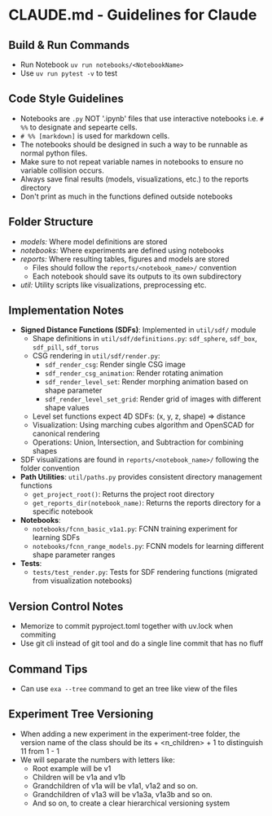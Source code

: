 # CLAUDE.md - Guidelines for Claude

## Build & Run Commands
- Run Notebook `uv run notebooks/<NotebookName>`
- Use `uv run pytest -v` to test

## Code Style Guidelines
- Notebooks are `.py` NOT '.ipynb' files that use interactive notebooks i.e. `# %%` to designate and sepearte cells.
- `# %% [markdown]` is used for markdown cells.
- The notebooks should be designed in such a way to be runnable as normal python files.
- Make sure to not repeat variable names in notebooks to ensure no variable collision occurs.
- Always save final results (models, visualizations, etc.) to the reports directory
- Don't print as much in the functions defined outside notebooks

## Folder Structure
- *models:* Where model definitions are stored
- *notebooks:* Where experiments are defined using notebooks
- *reports:* Where resulting tables, figures and models are stored
  - Files should follow the `reports/<notebook_name>/` convention
  - Each notebook should save its outputs to its own subdirectory
- *util:* Utility scripts like visualizations, preprocessing etc.

## Implementation Notes
- **Signed Distance Functions (SDFs)**: Implemented in `util/sdf/` module
  - Shape definitions in `util/sdf/definitions.py`: `sdf_sphere`, `sdf_box`, `sdf_pill`, `sdf_torus`
  - CSG rendering in `util/sdf/render.py`: 
    - `sdf_render_csg`: Render single CSG image
    - `sdf_render_csg_animation`: Render rotating animation
    - `sdf_render_level_set`: Render morphing animation based on shape parameter
    - `sdf_render_level_set_grid`: Render grid of images with different shape values
  - Level set functions expect 4D SDFs: (x, y, z, shape) => distance
  - Visualization: Using marching cubes algorithm and OpenSCAD for canonical rendering
  - Operations: Union, Intersection, and Subtraction for combining shapes
- SDF visualizations are found in `reports/<notebook_name>/` following the folder convention
- **Path Utilities**: `util/paths.py` provides consistent directory management functions
  - `get_project_root()`: Returns the project root directory
  - `get_reports_dir(notebook_name)`: Returns the reports directory for a specific notebook
- **Notebooks**:
  - `notebooks/fcnn_basic_v1a1.py`: FCNN training experiment for learning SDFs
  - `notebooks/fcnn_range_models.py`: FCNN models for learning different shape parameter ranges
- **Tests**:
  - `tests/test_render.py`: Tests for SDF rendering functions (migrated from visualization notebooks)

## Version Control Notes
- Memorize to commit pyproject.toml together with uv.lock when commiting
- Use git cli instead of git tool and do a single line commit that has no fluff

## Command Tips
- Can use `exa --tree` command to get an tree like view of the files

## Experiment Tree Versioning
- When adding a new experiment in the experiment-tree folder, the version name of the class should be its <parent version name> + <n_children> + 1 to distinguish 11 from 1 - 1
- We will separate the numbers with letters like:
  - Root example will be v1
  - Children will be v1a and v1b
  - Grandchildren of v1a will be v1a1, v1a2 and so on.
  - Grandchildren of v1a3 will be v1a3a, v1a3b and so on.
  - And so on, to create a clear hierarchical versioning system
